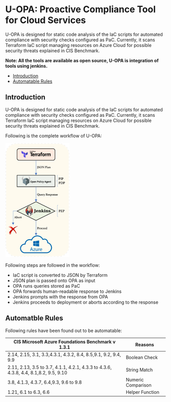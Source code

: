 # U-OPA: Proactive Compliance Tool for Cloud Services
U-OPA is designed for static code analysis of the IaC scripts for automated compliance with security checks configured as PaC. Currently, it scans Terraform IaC script managing resources on Azure Cloud for possible security threats explained in CIS Benchmark.

**Note: All the tools are available as open source, U-OPA is integration of tools using jenkins.**

- [Introduction](#introduction)
- [Automatable Rules](#automatable-rules)


## Introduction

U-OPA is designed for static code analysis of the IaC scripts for automated compliance with security checks configured as PaC. Currently, it scans Terraform IaC script managing resources on Azure Cloud for possible security threats explained in CIS Benchmark.

Following is the complete workflow of U-OPA:  

<img src="https://github.com/ubaidilyas/opa/blob/main/docs/img/workflow_git.png" width="40%">

Following steps are followed in the workflow:
- IaC script is converted to JSON by Terraform
- JSON plan is passed onto OPA as input
- OPA runs queries stored as PaC
- OPA forwards human-readable response to Jenkins
- Jenkins prompts with the response from OPA
- Jenkins proceeds to deployment or aborts according to the response


## Automatble Rules

Following rules have been found out to be automatable:

| CIS Microsoft Azure Foundations Benchmark v 1.3.1                                    | Reasons            |
|--------------------------------------------------------------------------------------|--------------------|
| 2.14, 2.15, 3.1, 3.3,4.3.1, 4.3.2, 8.4, 8.5,9.1, 9.2, 9.4, 9.9                       | Boolean Check      |
| 2.11, 2.13, 3.5 to 3.7, 4.1.1, 4.2.1, 4.3.3 to 4.3.6, 4.3.8, 4.4, 8.1,8.2, 9.5, 9.10 | String Match       |
| 3.8, 4.1.3, 4.3.7, 6.4,9.3, 9.6 to 9.8                                               | Numeric Comparison |
| 1.21, 6.1 to 6.3, 6.6                                                                | Helper Function    |

